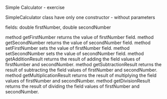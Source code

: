 Simple Calculator - exercise

SimpleCalculator class have only one constructor - without parameters

fields: double firstNumber, double secondNumber

method getFirstNumber returns the value of firstNumber field.
method getSecondNumber returns the value of secondNumber field.
method setFirstNumber sets the value of firstNumber field.
method setSecondNumber sets the value of secondNumber field.
method getAdditionResult returns the result of adding the field values of firstNumber and secondNumber.
method getSubtractionResult returns the result of subtracting the field values of firstNumber and secondNumber.
method getMultiplicationResult returns the result of multiplying the field values of firstNumber and secondNumber.
method getDivisionResult returns the result of dividing the field values of firstNumber and secondNumber.
